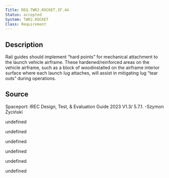 ```yaml
---
Title: REQ.TWR2.ROCKET.IF.44
Status: accepted
System: TWR2.ROCKET
Class: Requirement
---
```


## Description

Rail guides should implement “hard points” for mechanical attachment to the launch vehicle airframe. These hardened/reinforced areas on the vehicle airframe, such as a block of woodinstalled on the airframe interior surface where each launch lug attaches, will assist in mitigating lug “tear outs” during operations. 

## Source

Spaceport: IREC Design, Test, & Evaluation Guide 2023 V1.3/ 5.7.1. -Szymon Życiński


undefined

undefined

undefined

undefined

undefined

undefined